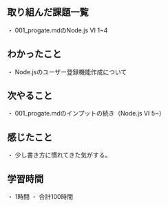 ## 取り組んだ課題一覧
・ 001_progate.mdのNode.js Ⅵ 1~4
## わかったこと
・ Node.jsのユーザー登録機能作成について
## 次やること
・ 001_progate.mdのインプットの続き（Node.js Ⅵ 5~）
## 感じたこと
・ 少し書き方に慣れてきた気がする。
## 学習時間
・ 1時間
・ 合計100時間
